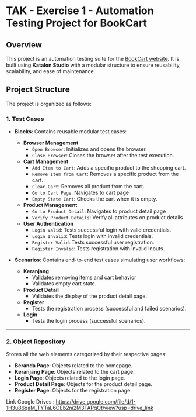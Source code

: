 # TAK - Exercise 1 - Automation Testing Project for BookCart

## Overview
This project is an automation testing suite for the [BookCart website](https://bookcart.azurewebsites.net/). It is built using **Katalon Studio** with a modular structure to ensure reusability, scalability, and ease of maintenance.

## Project Structure
The project is organized as follows:

### **1. Test Cases**
- **Blocks**: Contains reusable modular test cases:
  - **Browser Management**
    - `Open Browser`: Initializes and opens the browser.
    - `Close Browser`: Closes the browser after the test execution.
  - **Cart Management**
    - `Add Item to Cart`: Adds a specific product to the shopping cart.
    - `Remove Item from Cart`: Removes a specific product from the cart.
    - `Clear Cart`: Removes all product from the cart.
    - `Go to Cart Page`: Navigates to cart page
    - `Empty State Cart`: Checks the cart when it is empty.
  - **Product Management**
    - `Go to Product Detail`: Navigates to product detail page
    - `Verify Product Details`: Verify all attributes on product details
  - **User Authentication**
    - `Login Valid`: Tests successful login with valid credentials.
    - `Login Invalid`: Tests login with invalid credentials.
    - `Register Valid`: Tests successful user registration.
    - `Register Invalid`: Tests registration with invalid inputs.
    
    
- **Scenarios**: Contains end-to-end test cases simulating user workflows:
  - **Keranjang**
    - Validates removing items and cart behavior
    - Validates empty cart state.
  - **Product Detail**
    - Validates the display of the product detail page.
  - **Register**
    - Tests the registration process (successful and failed scenarios).
  - **Login**
    - Tests the login process (successful scenarios).
      

---

### **2. Object Repository**
Stores all the web elements categorized by their respective pages:
- **Beranda Page**: Objects related to the homepage.
- **Keranjang Page**: Objects related to the cart page.
- **Login Page**: Objects related to the login page.
- **Product Detail Page**: Objects for the product detail page.
- **Register Page**: Objects for the registration page.

Link Google Drives : https://drive.google.com/file/d/1-1H3u86qaM_TYTaL6OEb2ni2M3TAPgOt/view?usp=drive_link
